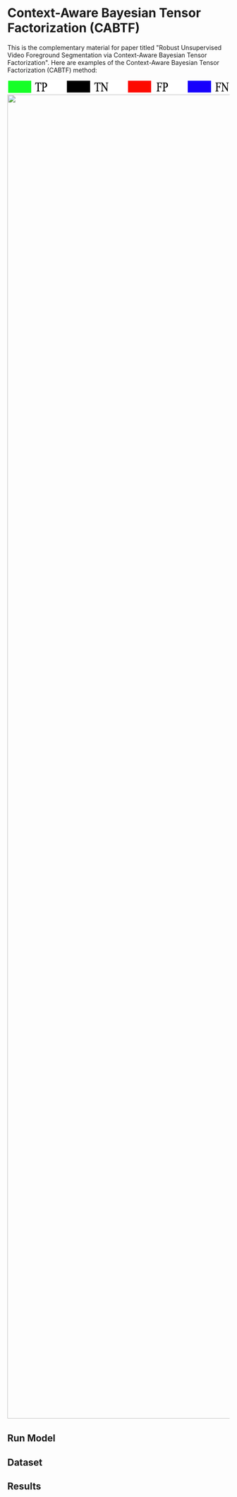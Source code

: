# Context-Aware Bayesian Tensor Factorization (CABTF)
This is the complementary material for paper titled "Robust Unsupervised Video Foreground Segmentation via Context-Aware Bayesian Tensor Factorization".
Here are examples of the Context-Aware Bayesian Tensor Factorization (CABTF) method:

<img src='color map.png' width="600" height="30" >
<img src='comparison.gif' width="600" height="3000" />

## Run Model

## Dataset

## Results
